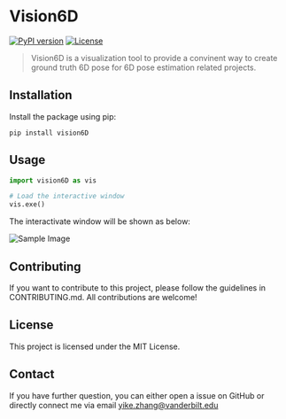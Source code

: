 # Vision6D

[![PyPI version](https://badge.fury.io/py/vision6D.svg)](https://badge.fury.io/py/vision6D)
[![License](https://img.shields.io/badge/License-MIT-blue.svg)](https://opensource.org/licenses/MIT)

> Vision6D is a visualization tool to provide a convinent way to create ground truth 6D pose for 6D pose estimation related projects.

## Installation

Install the package using pip:

```shell
pip install vision6D
```

## Usage
```python
import vision6D as vis

# Load the interactive window
vis.exe()
```

The interactivate window will be shown as below:

![Sample Image]("https://github.com/ykzzyk/vision6D/blob/main/teaer/interface.PNG")

## Contributing
If you want to contribute to this project, please follow the guidelines in CONTRIBUTING.md. All contributions are welcome!

## License
This project is licensed under the MIT License.

## Contact
If you have further question, you can either open a issue on GitHub or directly connect me via email yike.zhang@vanderbilt.edu